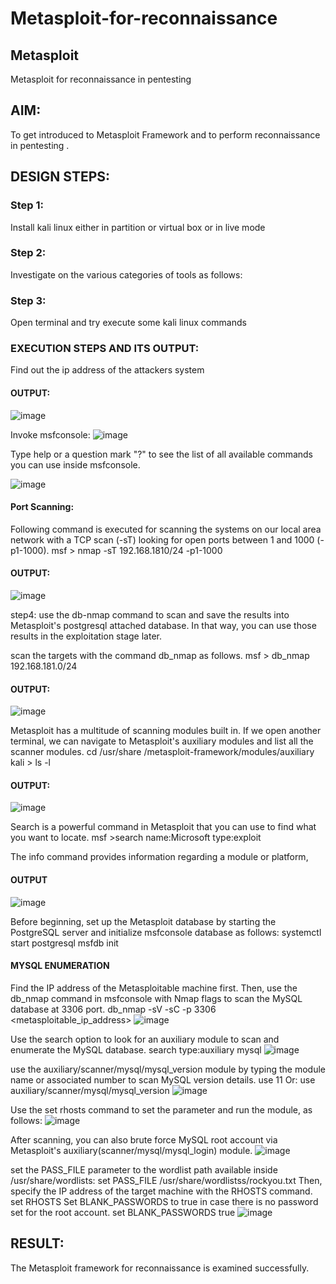 # Metasploit-for-reconnaissance
## Metasploit
Metasploit for reconnaissance in pentesting

## AIM:

To get introduced to Metasploit Framework and to  perform reconnaissance  in pentesting .

## DESIGN STEPS:

### Step 1:

Install kali linux either in partition or virtual box or in live mode

### Step 2:

Investigate on the various categories of tools as follows:

### Step 3:

Open terminal and try execute some kali linux commands

### EXECUTION STEPS AND ITS OUTPUT:
Find out the ip address of the attackers system
#### OUTPUT:
![image](https://github.com/user-attachments/assets/b9703284-6b8f-46e3-afac-9ab1d0c31e86)


Invoke msfconsole:
![image](https://github.com/user-attachments/assets/5f1bfa0e-4cbf-4a74-8680-7d96bba8f87e)


Type help or a question mark "?" to see the list of all available commands you can use inside msfconsole.

![image](https://github.com/user-attachments/assets/772ef2b2-9340-484a-8f74-3059357b4952)


#### Port Scanning:
Following command is executed for scanning the systems on our local area network with a TCP scan (-sT) looking for open ports between 1 and 1000 (-p1-1000).
msf >  nmap -sT 192.168.1810/24 -p1-1000
#### OUTPUT:
![image](https://github.com/user-attachments/assets/598bcf5c-a3ad-474d-bbef-edf8d72990f5)

step4:
use the db-nmap command to scan and save the results into Metasploit's postgresql attached database. In that way, you can use those results in the exploitation stage later.

scan the targets with the command db_nmap as follows.
msf > db_nmap 192.168.181.0/24
#### OUTPUT:
![image](https://github.com/user-attachments/assets/6c8eb0a5-23d6-4eb3-b2e3-9731bfa9fa67)


Metasploit has a multitude of scanning modules built in. If we open another terminal, we can navigate to Metasploit's auxiliary modules and list all the scanner modules.
cd /usr/share /metasploit-framework/modules/auxiliary
kali > ls -l
#### OUTPUT:
![image](https://github.com/user-attachments/assets/b7fae978-cd19-4bf9-909a-4b1bb675325c)


Search is a powerful command in Metasploit that you can use to find what you want to locate. 
msf >search name:Microsoft type:exploit

The info command provides information regarding a module or platform,
#### OUTPUT
![image](https://github.com/user-attachments/assets/fad6d941-f0b2-4858-9df5-3ea49880600a)


Before beginning, set up the Metasploit database by starting the PostgreSQL server and initialize msfconsole database as follows:
systemctl start postgresql
msfdb init
#### MYSQL ENUMERATION
Find the IP address of the Metasploitable machine first. Then, use the db_nmap command in msfconsole with Nmap flags to scan the MySQL database at 3306 port.
db_nmap -sV -sC -p 3306 <metasploitable_ip_address>
![image](https://github.com/user-attachments/assets/00f5d101-b106-4260-90fe-9c48af3bf1f2)


Use the search option to look for an auxiliary module to scan and enumerate the MySQL database.
search type:auxiliary mysql
![image](https://github.com/user-attachments/assets/7b606c3d-c7c2-4cc0-8da0-dc3493b32dd8)


use the auxiliary/scanner/mysql/mysql_version module by typing the module name or associated number to scan MySQL version details.
use 11 Or: use auxiliary/scanner/mysql/mysql_version
![image](https://github.com/user-attachments/assets/c272702f-85fa-4797-9259-1b04298e48ec)



Use the set rhosts command to set the parameter and run the module, as follows:
![image](https://github.com/user-attachments/assets/7cb2df0e-aebd-454e-a992-5b6b8de362a9)



After scanning, you can also brute force MySQL root account via Metasploit's auxiliary(scanner/mysql/mysql_login) module.
![image](https://github.com/user-attachments/assets/6d98cae1-206d-40e2-a5d9-e33b68e1f48a)


set the PASS_FILE parameter to the wordlist path available inside /usr/share/wordlists:
set PASS_FILE /usr/share/wordlistss/rockyou.txt
Then, specify the IP address of the target machine with the RHOSTS command.
set RHOSTS <metasploitable-ip-address>
Set BLANK_PASSWORDS to true in case there is no password set for the root account.
set BLANK_PASSWORDS true
![image](https://github.com/user-attachments/assets/4618a435-9885-45ed-8a5e-362bedc1f987)



## RESULT:
The Metasploit framework for reconnaissance is  examined successfully.
